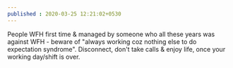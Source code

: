 ```yaml
---
published : 2020-03-25 12:21:02+0530
---
```


People WFH first time & managed by someone who all these years was against WFH - beware of "always working coz nothing else to do expectation syndrome". Disconnect, don't take calls & enjoy life, once your working day/shift is over. 
